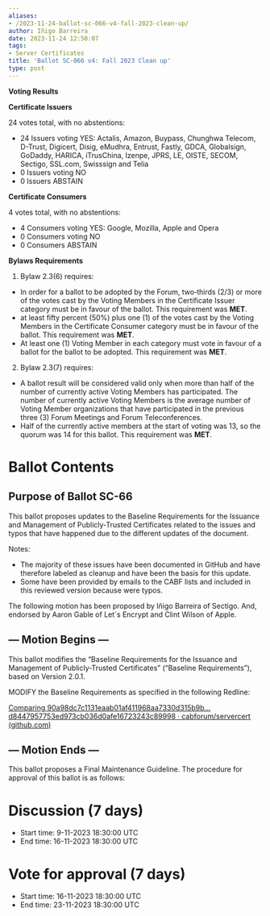 ```yaml
---
aliases:
- /2023-11-24-ballot-sc-066-v4-fall-2023-clean-up/
author: Iñigo Barreira
date: 2023-11-24 12:50:07
tags:
- Server Certificates
title: 'Ballot SC-066 v4: Fall 2023 Clean up'
type: post
---
```


**Voting Results**

**Certificate Issuers**

24 votes total, with no abstentions:

- 24 Issuers voting YES: Actalis, Amazon, Buypass, Chunghwa Telecom, D-Trust, Digicert, Disig, eMudhra, Entrust, Fastly, GDCA, Globalsign, GoDaddy, HARICA, iTrusChina, Izenpe, JPRS, LE, OISTE, SECOM, Sectigo, SSL.com, Swisssign and Telia
- 0 Issuers voting NO
- 0 Issuers ABSTAIN

**Certificate Consumers**

4 votes total, with no abstentions:

- 4 Consumers voting YES: Google, Mozilla, Apple and Opera
- 0 Consumers voting NO
- 0 Consumers ABSTAIN

**Bylaws Requirements**

1. Bylaw 2.3(6) requires:

- In order for a ballot to be adopted by the Forum, two‐thirds (2/3) or more of the votes cast by the Voting Members in the Certificate Issuer category must be in favour of the ballot. This requirement was **MET**.
- at least fifty percent (50%) plus one (1) of the votes cast by the Voting Members in the Certificate Consumer category must be in favour of the ballot. This requirement was **MET**.
- At least one (1) Voting Member in each category must vote in favour of a ballot for the ballot to be adopted. This requirement was **MET**.

2. Bylaw 2.3(7) requires:

- A ballot result will be considered valid only when more than half of the number of currently active Voting Members has participated. The number of currently active Voting Members is the average number of Voting Member organizations that have participated in the previous three (3) Forum Meetings and Forum Teleconferences.
- Half of the currently active members at the start of voting was 13, so the quorum was 14 for this ballot. This requirement was **MET**.

# Ballot Contents

## Purpose of Ballot SC-66

This ballot proposes updates to the Baseline Requirements for the Issuance and Management of Publicly-Trusted Certificates related to the issues and typos that have happened due to the different updates of the document.

Notes:

- The majority of these issues have been documented in GitHub and have therefore labeled as cleanup and have been the basis for this update.
- Some have been provided by emails to the CABF lists and included in this reviewed version because were typos.

The following motion has been proposed by Iñigo Barreira of Sectigo. And, endorsed by Aaron Gable of Let´s Encrypt and Clint Wilson of Apple.

## — Motion Begins —

This ballot modifies the “Baseline Requirements for the Issuance and Management of Publicly-Trusted Certificates” (“Baseline Requirements”), based on Version 2.0.1.

MODIFY the Baseline Requirements as specified in the following Redline:

[Comparing 90a98dc7c1131eaab01af411968aa7330d315b9b…d8447957753ed973cb036d0afe16723243c89998 · cabforum/servercert (github.com)][1]

## — Motion Ends —

This ballot proposes a Final Maintenance Guideline. The procedure for approval of this ballot is as follows:

# Discussion (7 days)

- Start time: 9-11-2023 18:30:00 UTC
- End time: 16-11-2023 18:30:00 UTC

# Vote for approval (7 days)

- Start time: 16-11-2023 18:30:00 UTC
- End time: 23-11-2023 18:30:00 UTC

[1]: https://github.com/cabforum/servercert/compare/90a98dc7c1131eaab01af411968aa7330d315b9b...d8447957753ed973cb036d0afe16723243c89998
